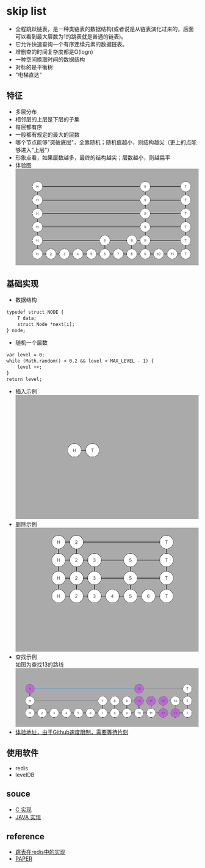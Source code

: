 # skip list 
* 全程跳跃链表，是一种类链表的数据结构(或者说是从链表演化过来的，后面可以看到最大层数为1的跳表就是普通的链表)。
* 它允许快速查询一个有序连续元素的数据链表。
* 增删查的时间复杂度都是O(logn)
* 一种空间换取时间的数据结构
* 对标的是平衡树
* "电梯直达"

## 特征
* 多层分布
* 相邻层的上层是下层的子集
* 每层都有序
* 一般都有规定的最大的层数
* 哪个节点能够"突破底层"，全靠随机；随机值越小，则结构越尖（更上的点能够进入"上层"）
* 形象点看，如果层数越多，最终的结构越尖；层数越小，则越扁平
* 体验图 <br/>![experience](./assets/skiplist/20201116183232.png)

## 基础实现
* 数据结构
```
typedef struct NODE {
    T data;
    struct Node *next[i];
} node;
```
* 随机一个层数
```
var level = 0;
while (Math.random() < 0.2 && level < MAX_LEVEL - 1) {
    level ++;
}
return level;
```
* 插入示例<br/>
![insert-ins](./assets/skiplist/sl-insert.gif)
* 删除示例<br/>
![delete-ins](./assets/skiplist/sl-delete.gif)
* 查找示例<br/>
如图为查找13的路线<br/>
![find-process](./assets/skiplist/20201116183050.png)
* [体验地址，由于Github速度限制，需要等待片刻](http://htmlpreview.github.io/?https://github.com/angry-sworm/tec-sharing/blob/featrue_sort/docs/skiplist/skiplist.html)

## 使用软件
* redis
* levelDB

## souce
* [C 实现](https://github.com/fangjiaxiaobai/code_repo/tree/master/01_data_structures/skiplist/c/01_fangjiaxiaobai)
* [JAVA 实现](https://github.com/fangjiaxiaobai/code_repo/tree/master/01_data_structures/skiplist/java/fangjiaxiaobai)

## reference
* [跳表在redis中的实现](https://redisbook.readthedocs.io/en/latest/internal-datastruct/skiplist.html)
* [PAPER](https://www.cl.cam.ac.uk/teaching/0506/Algorithms/skiplists.pdf)
